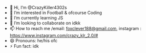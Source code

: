 - 👋 Hi, I’m @CrazyKiller4302s
- 👀 I’m interested in Football & ofcourse Coding
- 🌱 I’m currently learning JS
- 💞️ I’m looking to collaborate on idkk
- 📫 How to reach me /email: foxclever188@gmail.com, instagram : https://www.instagram.com/crazy_klr_2.0/#
- 😄 Pronouns: he/his ofc
- ⚡ Fun fact: idk

<!---
CrazyKiller4302s/CrazyKiller4302s is a ✨ special ✨ repository because its `README.md` (this file) appears on your GitHub profile.
You can click the Preview link to take a look at your changes.
--->
